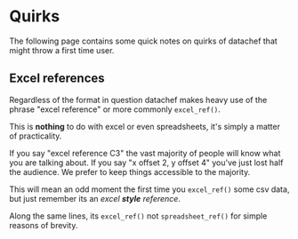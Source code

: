 # Quirks

The following page contains some quick notes on quirks of datachef that might throw a first time user.


## Excel references

Regardless of the format in question datachef makes heavy use of the phrase "excel reference" or more commonly `excel_ref()`.

This is **nothing** to do with excel or even spreadsheets, it's simply a matter of practicality.

If you say "excel reference C3" the vast majority of people will know what you are talking about. If you say "x offset 2, y offset 4" you've just lost half the audience. We prefer to keep things accessible to the majority.

This will mean an odd moment the first time you `excel_ref()` some csv data, but just remember its an _excel **style** reference_.

Along the same lines, its `excel_ref()` not `spreadsheet_ref()` for simple reasons of brevity.
